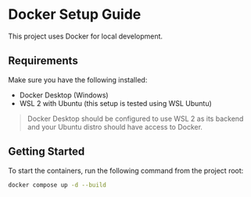 # Docker Setup Guide

This project uses Docker for local development.

## Requirements

Make sure you have the following installed:

- Docker Desktop (Windows)
- WSL 2 with Ubuntu (this setup is tested using WSL Ubuntu)

> Docker Desktop should be configured to use WSL 2 as its backend and your Ubuntu distro should have access to Docker.

## Getting Started

To start the containers, run the following command from the project root:

```bash
docker compose up -d --build